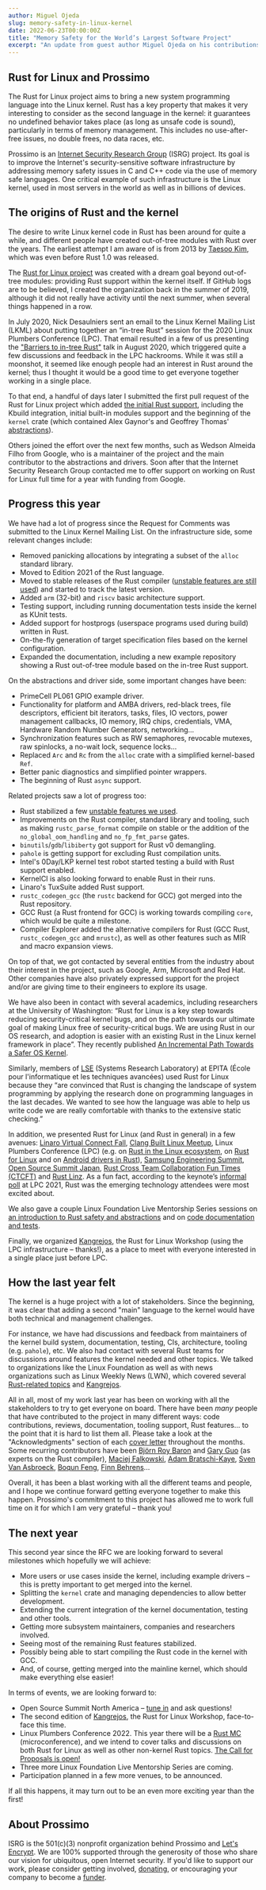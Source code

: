 ```yaml
---
author: Miguel Ojeda
slug: memory-safety-in-linux-kernel
date: 2022-06-23T00:00:00Z
title: "Memory Safety for the World’s Largest Software Project"
excerpt: "An update from guest author Miguel Ojeda on his contributions in the Rust for Linux initiative."
---
```




## Rust for Linux and Prossimo

The Rust for Linux project aims to bring a new system programming language into the Linux kernel. Rust has a key property that makes it very interesting to consider as the second language in the kernel: it guarantees no undefined behavior takes place (as long as unsafe code is sound), particularly in terms of memory management. This includes no use-after-free issues, no double frees, no data races, etc.

Prossimo is an [Internet Security Research Group](https://www.abetterinternet.org/) (ISRG) project. Its goal is to improve the Internet's security-sensitive software infrastructure by addressing memory safety issues in C and C++ code via the use of memory safe languages. One critical example of such infrastructure is the Linux kernel, used in most servers in the world as well as in billions of devices.


## The origins of Rust and the kernel

The desire to write Linux kernel code in Rust has been around for quite a while, and different people have created out-of-tree modules with Rust over the years. The earliest attempt I am aware of is from 2013 by [Taesoo Kim](https://github.com/tsgates/rust.ko), which was even before Rust 1.0 was released.

The [Rust for Linux project](https://github.com/Rust-for-Linux) was created with a dream goal beyond out-of-tree modules: providing Rust support within the kernel itself. If GitHub logs are to be believed, I created the organization back in the summer of 2019, although it did not really have activity until the next summer, when several things happened in a row.

In July 2020, Nick Desaulniers sent an email to the Linux Kernel Mailing List (LKML) about putting together an “in-tree Rust” session for the 2020 Linux Plumbers Conference (LPC). That email resulted
in a few of us presenting the ["Barriers to in-tree Rust"](https://lpc.events/event/7/contributions/804/) talk in August 2020, which triggered quite a few discussions and feedback in the LPC hackrooms. While it was still a moonshot, it seemed like enough people had an interest in Rust around the kernel; thus I thought it would be a good time to get everyone together working in a single place.

To that end, a handful of days later I submitted the first pull request of the Rust for Linux project which added [the initial Rust support](https://github.com/Rust-for-Linux/linux/pull/4), including the Kbuild integration, initial built-in modules support and the beginning of the `kernel` crate (which contained Alex Gaynor's and Geoffrey Thomas' [abstractions](https://www.youtube.com/watch?v=RyY01fRyGhM)).

Others joined the effort over the next few months, such as Wedson Almeida Filho from Google, who is a maintainer of the project and the main contributor to the abstractions and drivers. Soon after that the Internet Security Research Group contacted me to offer support on working on Rust for Linux full time for a year with funding from Google.


## Progress this year

We have had a lot of progress since the Request for Comments was submitted to the Linux Kernel Mailing List. On the infrastructure side, some relevant changes include:

  - Removed panicking allocations by integrating a subset of the `alloc` standard library.
  - Moved to Edition 2021 of the Rust language.
  - Moved to stable releases of the Rust compiler ([unstable features are still used](https://github.com/Rust-for-Linux/linux/issues/2)) and started to track the latest version.
  - Added `arm` (32-bit) and `riscv` basic architecture support.
  - Testing support, including running documentation tests inside the kernel as KUnit tests.
  - Added support for hostprogs (userspace programs used during build) written in Rust.
  - On-the-fly generation of target specification files based on the kernel configuration.
  - Expanded the documentation, including a new example repository showing a Rust out-of-tree module based on the in-tree Rust support.

On the abstractions and driver side, some important changes have been:

  - PrimeCell PL061 GPIO example driver.
  - Functionality for platform and AMBA drivers, red-black trees, file descriptors, efficient bit iterators, tasks, files, IO vectors, power management callbacks, IO memory, IRQ chips, credentials, VMA, Hardware Random Number Generators, networking...
  - Synchronization features such as RW semaphores, revocable mutexes, raw spinlocks, a no-wait lock, sequence locks...
  - Replaced `Arc` and `Rc` from the `alloc` crate with a simplified kernel-based `Ref`.
  - Better panic diagnostics and simplified pointer wrappers.
  - The beginning of Rust `async` support.

Related projects saw a lot of progress too:

  - Rust stabilized a few [unstable features we used](https://github.com/Rust-for-Linux/linux/issues/2).
  - Improvements on the Rust compiler, standard library and tooling, such as making `rustc_parse_format` compile on stable or the addition of the `no_global_oom_handling` and `no_fp_fmt_parse` gates.
  - `binutils`/`gdb`/`libiberty` got support for Rust v0 demangling.
  - `pahole` is getting support for excluding Rust compilation units.
  - Intel's 0Day/LKP kernel test robot started testing a build with Rust support enabled.
  - KernelCI is also looking forward to enable Rust in their runs.
  - Linaro's TuxSuite added Rust support.
  - `rustc_codegen_gcc` (the `rustc` backend for GCC) got merged into the Rust repository.
  - GCC Rust (a Rust frontend for GCC) is working towards compiling `core`, which would be quite a milestone.
  - Compiler Explorer added the alternative compilers for Rust (GCC Rust, `rustc_codegen_gcc` and `mrustc`), as well as other features such as MIR and macro expansion views.

On top of that, we got contacted by several entities from the industry about their interest in the project, such as Google, Arm, Microsoft and Red Hat. Other companies have also privately expressed support for the project and/or are giving time to their engineers to explore its usage.

We have also been in contact with several academics, including researchers at the University of Washington: “Rust for Linux is a key step towards reducing security-critical kernel bugs, and on the path towards our ultimate goal of making Linux free of security-critical bugs. We are using Rust in our OS research, and adoption is easier with an existing Rust in the Linux kernel framework in place”. They recently published [An Incremental Path Towards a Safer OS Kernel](https://sigops.org/s/conferences/hotos/2021/papers/hotos21-s09-li.pdf).

Similarly, members of [LSE](https://www.lse.epita.fr) (Systems Research Laboratory) at EPITA (École pour l'informatique et les techniques avancées) used Rust for Linux because they “are convinced that Rust is changing the landscape of system programming by applying the research done on programming languages in the last decades. We wanted to see how the language was able to help us write code we are really comfortable with thanks to the extensive static checking.”

In addition, we presented Rust for Linux (and Rust in general) in a few avenues: [Linaro Virtual Connect Fall](https://resources.linaro.org/en/resource/A4Z6FpSkwsWJdfixEbNTiZ), [Clang Built Linux Meetup](https://clangbuiltlinux.github.io/cbl-meetup/), Linux Plumbers Conference (LPC) (e.g. on [Rust in the Linux ecosystem](https://www.youtube.com/watch?v=jTWdk0jYy54), on [Rust for Linux](https://www.youtube.com/watch?v=46Ky__Gid7M) and on [Android drivers in Rust](https://www.youtube.com/watch?v=aRbxBeaFf54&t=8367s)), [Samsung Engineering Summit](https://www.srib.in/SEConference/), [Open Source Summit Japan](https://www.youtube.com/watch?v=yxau9EJq9NE&t=2061s), [Rust Cross Team Collaboration Fun Times (CTCFT)](https://rust-lang.github.io/ctcft/meetings/2021-11-22.html) and [Rust Linz](https://www.youtube.com/watch?v=fVEeqo40IyQ). As a fun fact, according to the keynote’s [informal poll](https://www.youtube.com/watch?v=2SHwVhWzwa0&t=256s) at LPC 2021, Rust was the emerging technology attendees were most excited about.

We also gave a couple Linux Foundation Live Mentorship Series sessions on [an introduction to Rust safety and abstractions](https://linuxfoundation.org/webinars/rust-for-linux-writing-abstractions-and-drivers/) and on [code documentation and tests](https://linuxfoundation.org/webinars/rust-for-linux-code-documentation-tests/).

Finally, we organized [Kangrejos](https://kangrejos.com), the Rust for Linux Workshop (using the LPC infrastructure – thanks!), as a place to meet with everyone interested in a single place just before LPC.


## How the last year felt

The kernel is a huge project with a lot of stakeholders. Since the beginning, it was clear that adding a second "main" language to the kernel would have both technical and management challenges.

For instance, we have had discussions and feedback from maintainers of the kernel build system, documentation, testing, CIs, architecture, tooling (e.g. `pahole`), etc. We also had contact with several Rust teams for discussions around features the kernel needed and other topics. We talked to organizations like the Linux Foundation as well as with news organizations such as Linux Weekly News (LWN), which covered several [Rust-related topics](https://lwn.net/Kernel/Index/#Development_tools-Rust) and [Kangrejos](https://lwn.net/Archives/ConferenceIndex/#Kangrejos).

All in all, most of my work last year has been on working with all the stakeholders to try to get everyone on board. There have been _many_ people that have contributed to the project in many different ways: code contributions, reviews, documentation, tooling support, Rust
features... to the point that it is hard to list them all. Please take a look at the "Acknowledgments" section of each [cover letter](https://lore.kernel.org/lkml/20220507052451.12890-1-ojeda@kernel.org/)
throughout the months. Some recurring contributors have been [Björn Roy Baron](https://github.com/bjorn3) and [Gary Guo](https://github.com/nbdd0121) (as experts on the Rust compiler), [Maciej Falkowski](https://github.com/m-falkowski1), [Adam Bratschi-Kaye](https://github.com/adamrk), [Sven Van Asbroeck](https://github.com/TheSven73), [Boqun Feng](https://github.com/fbq), [Finn Behrens](https://github.com/Kloenk)...

Overall, it has been a blast working with all the different teams and people, and I hope we continue forward getting everyone together to make this happen. Prossimo's commitment to this project has allowed me to work full time on it for which I am very grateful – thank you!


## The next year

This second year since the RFC we are looking forward to several milestones which hopefully we will achieve:

  - More users or use cases inside the kernel, including example drivers – this is pretty important to get merged into the kernel.
  - Splitting the `kernel` crate and managing dependencies to allow better development.
  - Extending the current integration of the kernel documentation, testing and other tools.
  - Getting more subsystem maintainers, companies and researchers involved.
  - Seeing most of the remaining Rust features stabilized.
  - Possibly being able to start compiling the Rust code in the kernel with GCC.
  - And, of course, getting merged into the mainline kernel, which should make everything else easier!

In terms of events, we are looking forward to:

  - Open Source Summit North America – [tune in](https://ossna2022.sched.com/event/11Npq/rust-for-linux-status-update-miguel-ojeda-rust-maintainer-wedson-almeida-filho-google) and ask questions!
  - The second edition of [Kangrejos](https://kangrejos.com), the Rust for Linux Workshop, face-to-face this time.
  - Linux Plumbers Conference 2022. This year there will be a [Rust MC](https://lpc.events/event/16/contributions/1159/) (microconference), and we intend to cover talks and discussions on both Rust for Linux as well as other non-kernel Rust topics. [The Call for Proposals is open!](https://lpc.events/event/16/abstracts/)
  - Three more Linux Foundation Live Mentorship Series are coming.
  - Participation planned in a few more venues, to be announced.

If all this happens, it may turn out to be an even more exciting year than the first!





About Prossimo
--------------

ISRG is the 501(c)(3) nonprofit organization behind Prossimo and [Let's Encrypt](https://letsencrypt.org/). We are 100% supported through the generosity of those who share our vision for ubiquitous, open Internet security. If you'd like to support our work, please consider getting involved, [donating](https://www.abetterinternet.org/donate/), or encouraging your company to become a [funder](https://www./become-a-funder/).